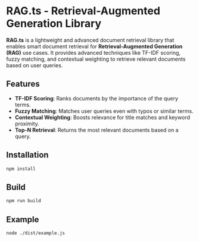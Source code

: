 # RAG.ts - Retrieval-Augmented Generation Library

**RAG.ts** is a lightweight and advanced document retrieval library that enables smart document retrieval for **Retrieval-Augmented Generation (RAG)** use cases. It provides advanced techniques like TF-IDF scoring, fuzzy matching, and contextual weighting to retrieve relevant documents based on user queries.

## Features

- **TF-IDF Scoring**: Ranks documents by the importance of the query terms.
- **Fuzzy Matching**: Matches user queries even with typos or similar terms.
- **Contextual Weighting**: Boosts relevance for title matches and keyword proximity.
- **Top-N Retrieval**: Returns the most relevant documents based on a query.


## Installation

```bash
npm install
```

## Build

```bash
npm run build
```
## Example

```bash
node ./dist/example.js
```